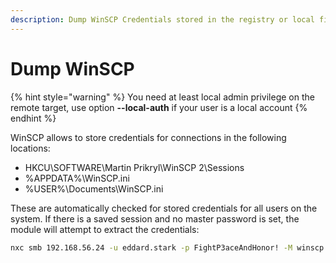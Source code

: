 ```yaml
---
description: Dump WinSCP Credentials stored in the registry or local files
---
```


# Dump WinSCP

{% hint style="warning" %}
You need at least local admin privilege on the remote target, use option **--local-auth** if your user is a local account
{% endhint %}

WinSCP allows to store credentials for connections in the following locations:

* HKCU\SOFTWARE\Martin Prikryl\WinSCP 2\Sessions
* %APPDATA%\WinSCP.ini
* %USER%\Documents\WinSCP.ini

These are automatically checked for stored credentials for all users on the system. If there is a saved session and no master password is set, the module will attempt to extract the credentials:

```bash
nxc smb 192.168.56.24 -u eddard.stark -p FightP3aceAndHonor! -M winscp
```
